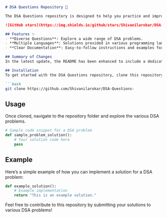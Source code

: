```markdown
# DSA Questions Repository 🤖

The DSA Questions repository is designed to help you practice and improve your coding skills through a comprehensive collection of Data Structures and Algorithms (DSA) problems.

![GitHub stars](https://img.shields.io/github/stars/Shivanilarokar/DSA-Questions-.svg?style=social) ![GitHub forks](https://img.shields.io/github/forks/Shivanilarokar/DSA-Questions-.svg?style=social)

## Features ✨
- **Diverse Questions**: Explore a wide range of DSA problems.
- **Multiple Languages**: Solutions provided in various programming languages.
- **Clear Documentation**: Easy-to-follow instructions and examples for each problem.

## Summary of Changes
In the latest update, the README has been enhanced to include a dedicated **Features** section, highlighting the core advantages of the repository. Minor formatting adjustments were made for improved readability.

## Installation
To get started with the DSA Questions repository, clone this repository to your local machine:

```bash
git clone https://github.com/Shivanilarokar/DSA-Questions-
```

## Usage
Once cloned, navigate to the repository folder and explore the various DSA problems.

```python
# Sample code snippet for a DSA problem
def sample_problem_solution():
    # Your solution code here
    pass
```

## Example
Here’s a simple example of how you can implement a solution for a DSA problem:

```python
def example_solution():
    # Example implementation
    return "This is an example solution."
```

Feel free to contribute to this repository by submitting your solutions to various DSA problems!
```